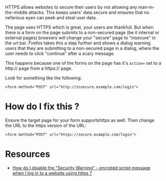 HTTPS allows websites to secure their users by not allowing any man-in-the-middle attacks. This keeps users' data secure and ensures that no nefarious eyes can peek and steal user data.

The page uses HTTPS which is great, your users are thankfull. But when there is a form on the page submits to a non-secured page (be it internal or external pages) browsers will change your "secure" page to "insecure" in the url bar. Firefox takes this a step further and shows a dialog warning users that they are submitting to a non-secured page in a dialog, where the user needs to click "continue" after a scary message.

This happens because one of the forms on the page has it's `action=` set to a http:// page from a https:// page. 

Look for something like the following:

```
<form method="POST" url="http://insecure.example.com/login">
```

# How do I fix this ?

Ensure the target page for your form supportshttps as well. Then change the URL to the https version of the URL:

```
<form method="POST" url="https://secure.example.com/login">
```

# Resources

* [How do I disable the "Security Warning" - encrpted script message when I log in to a website using https ?](https://support.mozilla.org/en-US/questions/1012395)